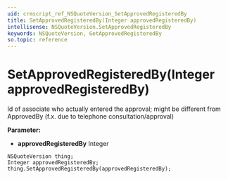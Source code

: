 ```yaml
---
uid: crmscript_ref_NSQuoteVersion_SetApprovedRegisteredBy
title: SetApprovedRegisteredBy(Integer approvedRegisteredBy)
intellisense: NSQuoteVersion.SetApprovedRegisteredBy
keywords: NSQuoteVersion, GetApprovedRegisteredBy
so.topic: reference
---
```


# SetApprovedRegisteredBy(Integer approvedRegisteredBy)

Id of associate who actually entered the approval; might be different from ApprovedBy (f.x. due to telephone consultation/approval)

**Parameter:** 
 - **approvedRegisteredBy** Integer

```crmscript
NSQuoteVersion thing;
Integer approvedRegisteredBy;
thing.SetApprovedRegisteredBy(approvedRegisteredBy);
```

